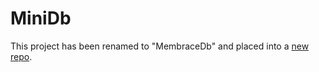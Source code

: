 # MiniDb
This project has been renamed to "MembraceDb" and placed into a [new repo](https://github.com/bogeeee/membrace-db).